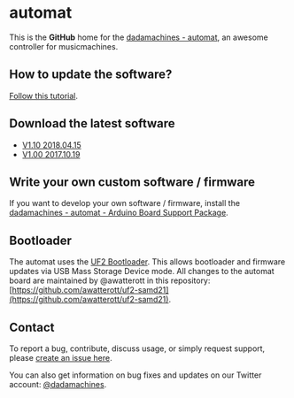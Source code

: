 # automat

This is the **GitHub** home for the [dadamachines - automat](https://dadamachines.com/product/automat-controller/), an awesome controller for musicmachines.

## How to update the software?

[Follow this tutorial](https://dadamachines.com/getstarted/automat-software-update-process/).

## Download the latest software

* [V1.10 2018.04.15](https://github.com/dadamachines/automat-software/blob/5586ef4a55d08a064ceebe6c384ae6938317ebe0/automat-sw_1.1.0/automat-sw_1.1.0.ino.automat.uf2?raw=true)
* [V1.00 2017.10.19](https://github.com/dadamachines/automat-software/blob/5586ef4a55d08a064ceebe6c384ae6938317ebe0/automat-sw_1.0.0/automat-sw_1.0.0.ino.automat.uf2?raw=true)

## Write your own custom software / firmware

If you want to develop your own software / firmware, install the [dadamachines - automat - Arduino Board Support Package](https://github.com/dadamachines/automat/tree/master/software/arduino).

## Bootloader

The automat uses the [UF2 Bootloader](https://github.com/Microsoft/uf2-samd21). This allows bootloader and firmware updates via USB Mass Storage Device mode.
All changes to the automat board are maintained by @awatterott in this repository: [https://github.com/awatterott/uf2-samd21](https://github.com/awatterott/uf2-samd21).

## Contact

To report a bug, contribute, discuss usage, or simply request support, please [create an issue here](https://github.com/dadamachines/automat/issues/new).

You can also get information on bug fixes and updates on our Twitter account: [@dadamachines](https://twitter.com/dadamachines).
